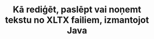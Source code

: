 ---
############################# Static ############################
layout: "auto-gen-gist"
draft: false
path: "lv/redaction/java/text/xltx"
otherformats: CSV DOC DOCM DOCX DOT DOTM DOTX PDF POT POTM PPS PPSM PPSX PPT PPTM PPTX RTF XLS XLSM XLSX XLT XLTM  

############################# Head ############################
head_title: "Redakts XLTX Teksts, izmantojot precīzu frāzi/regulāro izteiksmi Java"
head_description: "GroupDocs.Redaction s Java API ļauj izstrādātājiem rediģēt tekstu no PDF DOC DOCX RTF XLSX CSV PPT PPTX & attēlus, izmantojot precīzu frāzi vai regulāru izteiksmi Java"

############################# Header ############################
title: "Kā rediģēt, paslēpt vai noņemt tekstu no XLTX failiem, izmantojot Java"
description: "GroupDocs.Redaction s Java API ļauj rediģēt, paslēpt vai noņemt sensitīvu tekstu no tekstapstrādes dokumentiem, darblapām, prezentācijām, PDF s & attēliem."

################### SubMenu/Download Button #####################
button:
    enable: true

############################# About ############################
about:
    enable: true
    title: "Kas ir teksta redakcija?"
    content: |
        Teksta redakcija ir process, kurā tiek noņemts konfidenciāls vai nevēlams teksts vai informācija no digitālajiem dokumentiem, atstājot neskartu pārējo dokumentu vai rindkopu, kas satur to. Redakcijas palīdz lietotājiem, kā arī organizācijai aizsargāt savu sensitīvo informāciju, paslēpjot vai neatgriezeniski noņemot to. Izmantojot GroupDocs.Redaction Java API lietotāji tagad var rediģēt, paslēpt vai noņemt sensitīvu tekstu no tekstapstrādes dokumentiem, darblapām, prezentācijām, PDF un rastra attēlu failiem. API piedāvā plašu iespēju un metožu klāstu privātās informācijas redakcijai dokumentos. Tā atbalsta meklēšanu un rediģēšanu, izmantojot precīzu atbilstību vai regulāras izteiksmes, Izmantojiet teksta (atbrīvojuma kodus) vai grafiskos (krāsainos taisnstūrus) redakcijas un daudz ko citu. Tātad, kāpēc ne pamēģināt un automatizēt dokumentu redakcijas procesu, lejupielādējot API un izpētīt tās pamata un uzlabotas funkcijas. 

############################# Steps ############################
steps:
    enable: true
    block:
    - title_left: "Reakts XLTX precīza frāze Java"
      content_left: |
        GroupDocs.Redaction ļauj viegli rediģēt sensitīvus vai privātus datus no jūsu dokumentiem. Vispopulārākais redakcijas gadījums ir teksta noņemšana no dokumenta. 

        Šo kodu var izmantot, lai lietotu teksta redakciju konkrētai dokumenta daļai, izmantojot precīzu frāzi. Tas ļauj lietotājiem aizstāt personīgo precīzu frāzi “Michal Clark” ar personīgo (vai jebkuru atbrīvojuma kodu),

      title_right: "Noņemt sensitīvus datus no XLTX"
      content_right: |
        * Izveidot [Redactor](https://apireference.groupdocs.com/redaction/java/com.groupdocs.redaction/Redactor) klases un augšupielādēt XLTX faila instanci
        * Zvanu Redactor.Apply metodi ar jaunu instanci exactPhraseredAction klases
        * Zvanu redactor.save metode ar objektu [exactPhraseredAction](https://apireference.groupdocs.com/redaction/java/com.groupdocs.redaction.redactions/ExactPhraseRedaction)
        * Zvaniet redactor.save metodi, lai saglabātu izmaiņas 

      gisthash: "3202859fc19b5dfd14e8f073b70a18f8"
      gistfile: "redactexactphrase.java"
      
    - title_left: "Reģistrjutīga teksta redakcija XLTX"
      content_left: |
        Šis piemērs ļauj lietotājiem veikt precīzu frāzes reģistrjutīgu redakciju, lai noņemtu vai paslēptu konkrētu teksta patrona dokumentā. Pēc noklusējuma precīzas frāzes meklēšana ir reģistrjutīga. 
        
      title_right: "Veikt reģistrjutīgu redakciju, izmantojot Java"
      content_right: |
        * Izveidot [Redactor](https://apireference.groupdocs.com/redaction/java/com.groupdocs.redaction/Redactor) klases un augšupielādēt XLTX faila instanci
        * Zvanu Redactor.Apply metodi ar jaunu instanci exactPhraseredAction klases
        * Zvanu redactor.save metode ar objektu [exactPhraseredAction](https://apireference.groupdocs.com/redaction/java/com.groupdocs.redaction.redactions/ExactPhraseRedaction)
        * Zvaniet redactor.save metodi, lai saglabātu izmaiņas 
        
      gisthash: "a43e3ce358f93df92373b5441bc579fb"
      gistfile: "casesensitiveredaction.java"

    - title_left: "Realizēt tekstu XLTX, izmantojot krāsu lodziņu"
      content_left: |
        Tā vietā, lai noņemtu redakcijas tekstu vai ievietotu virkni tur, ir iespējams arī ievietot krāsu lodziņu virs redakcijas teksta. Šādā gadījumā saskaņotais teksts tiks noņemts un uz redakta teksta tiks novietots krāsains taisnstūris.
        
      title_right: "Izmantojiet krāsu lodziņu, lai noņemtu tekstu Java"
      content_right: |
        * Izveidot [Redactor](https://apireference.groupdocs.com/redaction/java/com.groupdocs.redaction/Redactor) klases un augšupielādēt XLTX faila instanci
        * Zvanu Redactor.Apply metodi ar jaunu instanci exactPhraseredAction klases
        * Zvanu redactor.save metode ar objektu [exactPhraseredAction](https://apireference.groupdocs.com/redaction/java/com.groupdocs.redaction.redactions/ExactPhraseRedaction)
        * Zvaniet redactor.save metodi, lai saglabātu izmaiņas 
        
      gisthash: "6d83e791388b6834a372dc90f4b455f6"
      gistfile: "redacttextusingcolorbox.java"

    - title_left: "Sistēmas prasības"
      content_left: |
        GroupDocs.Redaction for Java API tiek atbalstīti visās galvenajās platformās un operētājsistēmās. Lai iegūtu pilnīgu sistēmas prasību rokasgrāmatu, lūdzu, apmeklējiet [sistēmas prasības](https://docs.groupdocs.com/redaction/java/system-requirements) Pirms izpildāt zemāk norādīto kodu, lūdzu, pārliecinieties, ka jūsu sistēmā ir uzstādīti šādi priekšnoteikumi:
        * Operētājsistēmas: Microsoft Windows, Linux, Mac OS
        * Attīstības vide: NetBeans, Intellij IDEA, Eclipse utt
        * Java Runtime Environment: J2SE 6.0 un augstāk
        * Iegūstiet jaunāko GroupDocs.Redaction for Java versiju no [Maven](https://repository.groupdocs.com/webapp/#/artifacts/browse/tree/General/repo/com/groupdocs/groupdocs-redaction)
        
      title_right: "Kāpēc izmantot GroupDocs.Redaction"
      content_right: |
        * Ļaut lietotājiem pievienot pielāgotus dokumentu formātus un redakcijas tipus
        * Lai noņemtu sensitīvu informāciju, nav nepieciešama papildu programmatūra
        * Spēja iestatīt lappušu diapazona renderēšanas dokumentu kā PDF
        * Vienkāršs veids, kā rediģēt dažāda veida metadatus: autora vārdu, versiju, nosaukumu, tēmu, aprakstu un daudz ko citu
        * Dokumenta informācijas ieguve - faila tips, lappušu skaits u.c.

############################# Demos ############################
demos:
    enable: true
############################# More Formats ############################
more_formats:
    enable: true

############################# Back to top ###############################
back_to_top:
    enable: true
---